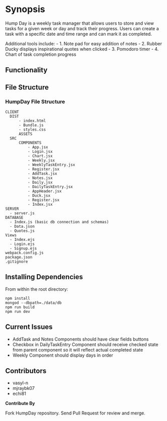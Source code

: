 # Synopsis

Hump Day is a weekly task manager that allows users to store and view tasks for a given week or day and track their progress.
Users can create a task with a specific date and time range and can mark it as completed. 

Additional tools include:
    - 1. Note pad for easy addition of notes
    - 2. Rubber Ducky displays inspirational quotes when clicked
    - 3. Pomodoro timer
    - 4. Chart of task completion progress

## Functionality



## File Structure

### HumpDay File Structure
```
CLIENT
  DIST
      - index.html
      - Bundle.js
      - styles.css
      ASSETS
  SRC
      COMPONENTS
          - App.jsx
          - Login.jsx
          - Chart.jsx
          - Weekly.jsx
          - WeeklyTaskEntry.jsx
          - Register.jsx
          - AddTask.jsx
          - Notes.jsx
          - Daily.jsx
          - DailyTaskEntry.jsx
          - AppHeader.jsx
          - Duck.jsx
          - Register.jsx
          - Index.jsx
SERVER
  - server.js
DATABASE
  - Index.js (basic db connection and schemas)
  - Data.json
  - Quotes.js
Views
  - Index.ejs
  - Login.ejs
  - Signup.ejs
webpack.config.js
package.json
.gitignore
```

## Installing Dependencies
From within the root directory:
```
npm install
mongod --dbpath=./data/db
npm run build
npm run dev
```

## Current Issues

- AddTask and Notes Components should have clear fields buttons
- Checkbox in DailyTaskEntry Component should receive checked state from parent component so it will reflect actual completed state
- Weekly Component should display days in order


## Contributors
- vasyl-n
- mjraybk07
- echi81


**Contribute By**


Fork HumpDay repository. Send Pull Request for review and merge.
